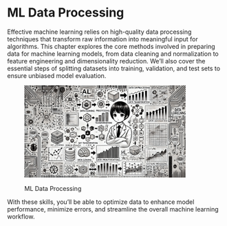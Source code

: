 # ML Data Processing

Effective machine learning relies on high-quality data processing techniques that transform raw information into meaningful input for algorithms. This chapter explores the core methods involved in preparing data for machine learning models, from data cleaning and normalization to feature engineering and dimensionality reduction. We’ll also cover the essential steps of splitting datasets into training, validation, and test sets to ensure unbiased model evaluation.

<div align="left"><figure><img src="../../../.gitbook/assets/ml-data-processing.png" alt="" width="375"><figcaption><p>ML Data Processing</p></figcaption></figure></div>

With these skills, you’ll be able to optimize data to enhance model performance, minimize errors, and streamline the overall machine learning workflow.
